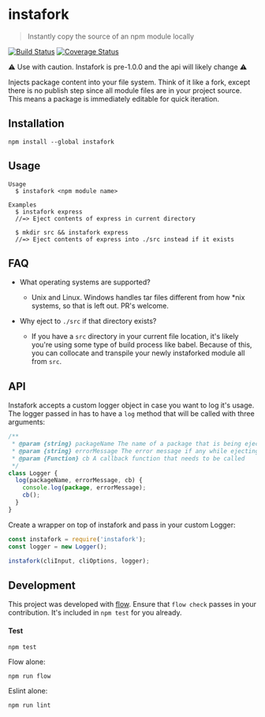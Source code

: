 # instafork

> Instantly copy the source of an npm module locally

[![Build Status](https://travis-ci.org/uber-web/instafork.svg?branch=master)](https://travis-ci.org/uber-web/instafork)
[![Coverage Status](https://coveralls.io/repos/github/uber-web/instafork/badge.svg?branch=master)](https://coveralls.io/github/uber-web/instafork?branch=master)

:warning: Use with caution. Instafork is pre-1.0.0 and the api will likely change :warning:

Injects package content into your file system. Think of it like a fork, except there is no publish step since all module files are in your project source. This means a package is immediately editable for quick iteration.

## Installation

```
npm install --global instafork
```

## Usage

```
Usage
  $ instafork <npm module name>

Examples
  $ instafork express
  //=> Eject contents of express in current directory

  $ mkdir src && instafork express
  //=> Eject contents of express into ./src instead if it exists
```

## FAQ

* What operating systems are supported?
  * Unix and Linux. Windows handles tar files different from how *nix systems, so that is left out. PR's welcome.

* Why eject to `./src` if that directory exists?
  * If you have a `src` directory in your current file location, it's likely you're using some type of build process like babel. Because of this, you can collocate and transpile your newly instaforked module all from `src`.

## API
  Instafork accepts a custom logger object in case you want to log it's usage. The logger passed in has to have a `log` method that will be called with three arguments:

  ```js
  /**
   * @param {string} packageName The name of a package that is being ejected.
   * @param {string} errorMessage The error message if any while ejecting a package.
   * @param {Function} cb A callback function that needs to be called
   */
  class Logger {
    log(packageName, errorMessage, cb) {
      console.log(package, errorMessage);
      cb();
    }
  }
  ```

  Create a wrapper on top of instafork and pass in your custom Logger:

  ```js
  const instafork = require('instafork');
  const logger = new Logger();

  instafork(cliInput, cliOptions, logger);
  ```

## Development

This project was developed with [flow](https://flowtype.org/). Ensure that `flow check` passes in your contribution. It's included in `npm test` for you already.

#### Test

```
npm test
```

Flow alone:

```
npm run flow
```

Eslint alone:

```
npm run lint
```
